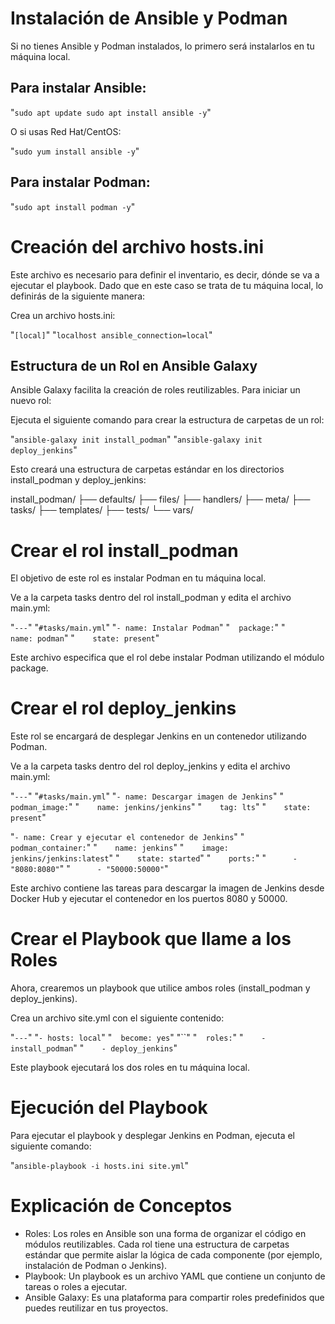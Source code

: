 # Instalación de Ansible y Podman
Si no tienes Ansible y Podman instalados, lo primero será instalarlos en tu máquina local.

## Para instalar Ansible:

"`sudo apt update
sudo apt install ansible -y`"

O si usas Red Hat/CentOS:

"`sudo yum install ansible -y`"

## Para instalar Podman:

"`sudo apt install podman -y`"

# Creación del archivo hosts.ini
Este archivo es necesario para definir el inventario, es decir, dónde se va a ejecutar el playbook. Dado que en este caso se trata de tu máquina local, lo definirás de la siguiente manera:

Crea un archivo hosts.ini:

"`[local]`"
"`localhost ansible_connection=local`"

## Estructura de un Rol en Ansible Galaxy
Ansible Galaxy facilita la creación de roles reutilizables. Para iniciar un nuevo rol:

Ejecuta el siguiente comando para crear la estructura de carpetas de un rol:

"`ansible-galaxy init install_podman`"
"`ansible-galaxy init deploy_jenkins`"

Esto creará una estructura de carpetas estándar en los directorios install_podman y deploy_jenkins:

install_podman/
├── defaults/
├── files/
├── handlers/
├── meta/
├── tasks/
├── templates/
├── tests/
└── vars/

# Crear el rol install_podman
El objetivo de este rol es instalar Podman en tu máquina local.

Ve a la carpeta tasks dentro del rol install_podman y edita el archivo main.yml:

"`---`"
"`#tasks/main.yml`"
"`- name: Instalar Podman`"
"`  package:`"
"`    name: podman`"
"`    state: present`"

Este archivo especifica que el rol debe instalar Podman utilizando el módulo package.

# Crear el rol deploy_jenkins
Este rol se encargará de desplegar Jenkins en un contenedor utilizando Podman.

Ve a la carpeta tasks dentro del rol deploy_jenkins y edita el archivo main.yml:

"`---`"
"`#tasks/main.yml`"
"`- name: Descargar imagen de Jenkins`"
"`  podman_image:`"
"`    name: jenkins/jenkins`"
"`    tag: lts`"
"`    state: present`"

"`- name: Crear y ejecutar el contenedor de Jenkins`"
"`  podman_container:`"
"`    name: jenkins`"
"`    image: jenkins/jenkins:latest`"
"`    state: started`"
"`    ports:`"
"`      - "8080:8080"`"
"`      - "50000:50000"`"

Este archivo contiene las tareas para descargar la imagen de Jenkins desde Docker Hub y ejecutar el contenedor en los puertos 8080 y 50000.

# Crear el Playbook que llame a los Roles
Ahora, crearemos un playbook que utilice ambos roles (install_podman y deploy_jenkins).

Crea un archivo site.yml con el siguiente contenido:

"`---`"
"`- hosts: local`"
"`  become: yes`"
"``"
"`  roles:`"
"`    - install_podman`"
"`    - deploy_jenkins`"

Este playbook ejecutará los dos roles en tu máquina local.

# Ejecución del Playbook
Para ejecutar el playbook y desplegar Jenkins en Podman, ejecuta el siguiente comando:

"`ansible-playbook -i hosts.ini site.yml`"

# Explicación de Conceptos
 - Roles: Los roles en Ansible son una forma de organizar el código en módulos reutilizables. Cada rol tiene una estructura de carpetas estándar que permite aislar la lógica de cada componente (por ejemplo, instalación de Podman o Jenkins).
 - Playbook: Un playbook es un archivo YAML que contiene un conjunto de tareas o roles a ejecutar.
 - Ansible Galaxy: Es una plataforma para compartir roles predefinidos que puedes reutilizar en tus proyectos.